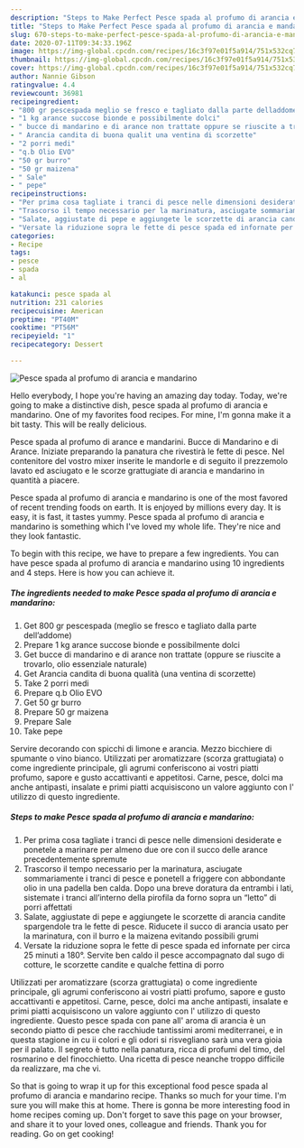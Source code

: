```yaml
---
description: "Steps to Make Perfect Pesce spada al profumo di arancia e mandarino"
title: "Steps to Make Perfect Pesce spada al profumo di arancia e mandarino"
slug: 670-steps-to-make-perfect-pesce-spada-al-profumo-di-arancia-e-mandarino
date: 2020-07-11T09:34:33.196Z
image: https://img-global.cpcdn.com/recipes/16c3f97e01f5a914/751x532cq70/pesce-spada-al-profumo-di-arancia-e-mandarino-recipe-main-photo.jpg
thumbnail: https://img-global.cpcdn.com/recipes/16c3f97e01f5a914/751x532cq70/pesce-spada-al-profumo-di-arancia-e-mandarino-recipe-main-photo.jpg
cover: https://img-global.cpcdn.com/recipes/16c3f97e01f5a914/751x532cq70/pesce-spada-al-profumo-di-arancia-e-mandarino-recipe-main-photo.jpg
author: Nannie Gibson
ratingvalue: 4.4
reviewcount: 36981
recipeingredient:
- "800 gr pescespada meglio se fresco e tagliato dalla parte delladdome"
- "1 kg arance succose bionde e possibilmente dolci"
- " bucce di mandarino e di arance non trattate oppure se riuscite a trovarlo olio essenziale naturale"
- " Arancia candita di buona qualit una ventina di scorzette"
- "2 porri medi"
- "q.b Olio EVO"
- "50 gr burro"
- "50 gr maizena"
- " Sale"
- " pepe"
recipeinstructions:
- "Per prima cosa tagliate i tranci di pesce nelle dimensioni desiderate e ponetele a marinare per almeno due ore con il succo delle arance precedentemente spremute"
- "Trascorso il tempo necessario per la marinatura, asciugate sommariamente i tranci di pesce e ponetelI a friggere con abbondante olio in una padella ben calda. Dopo una breve doratura da entrambi i lati, sistemate i tranci all’interno della pirofila da forno sopra un “letto” di porri affettati"
- "Salate, aggiustate di pepe e aggiungete le scorzette di arancia candite spargendole tra le fette di pesce. Riducete il succo di arancia usato per la marinatura, con il burro e la maizena evitando possibili grumi"
- "Versate la riduzione sopra le fette di pesce spada ed infornate per circa 25 minuti a 180°. Servite ben caldo il pesce accompagnato dal sugo di cotture, le scorzette candite e qualche fettina di porro"
categories:
- Recipe
tags:
- pesce
- spada
- al

katakunci: pesce spada al 
nutrition: 231 calories
recipecuisine: American
preptime: "PT40M"
cooktime: "PT56M"
recipeyield: "1"
recipecategory: Dessert

---
```



![Pesce spada al profumo di arancia e mandarino](https://img-global.cpcdn.com/recipes/16c3f97e01f5a914/751x532cq70/pesce-spada-al-profumo-di-arancia-e-mandarino-recipe-main-photo.jpg)

Hello everybody, I hope you're having an amazing day today. Today, we're going to make a distinctive dish, pesce spada al profumo di arancia e mandarino. One of my favorites food recipes. For mine, I'm gonna make it a bit tasty. This will be really delicious.

Pesce spada al profumo di arance e mandarini. Bucce di Mandarino e di Arance. Iniziate preparando la panatura che rivestirà le fette di pesce. Nel contenitore del vostro mixer inserite le mandorle e di seguito il prezzemolo lavato ed asciugato e le scorze grattugiate di arancia e mandarino in quantità a piacere.

Pesce spada al profumo di arancia e mandarino is one of the most favored of recent trending foods on earth. It is enjoyed by millions every day. It is easy, it is fast, it tastes yummy. Pesce spada al profumo di arancia e mandarino is something which I've loved my whole life. They're nice and they look fantastic.


To begin with this recipe, we have to prepare a few ingredients. You can have pesce spada al profumo di arancia e mandarino using 10 ingredients and 4 steps. Here is how you can achieve it.

<!--inarticleads1-->

##### The ingredients needed to make Pesce spada al profumo di arancia e mandarino:

1. Get 800 gr pescespada (meglio se fresco e tagliato dalla parte dell’addome)
1. Prepare 1 kg arance succose bionde e possibilmente dolci
1. Get  bucce di mandarino e di arance non trattate (oppure se riuscite a trovarlo, olio essenziale naturale)
1. Get  Arancia candita di buona qualità (una ventina di scorzette)
1. Take 2 porri medi
1. Prepare q.b Olio EVO
1. Get 50 gr burro
1. Prepare 50 gr maizena
1. Prepare  Sale
1. Take  pepe


Servire decorando con spicchi di limone e arancia. Mezzo bicchiere di spumante o vino bianco. Utilizzati per aromatizzare (scorza grattugiata) o come ingrediente principale, gli agrumi conferiscono ai vostri piatti profumo, sapore e gusto accattivanti e appetitosi. Carne, pesce, dolci ma anche antipasti, insalate e primi piatti acquisiscono un valore aggiunto con l&#39; utilizzo di questo ingrediente. 

<!--inarticleads2-->

##### Steps to make Pesce spada al profumo di arancia e mandarino:

1. Per prima cosa tagliate i tranci di pesce nelle dimensioni desiderate e ponetele a marinare per almeno due ore con il succo delle arance precedentemente spremute
1. Trascorso il tempo necessario per la marinatura, asciugate sommariamente i tranci di pesce e ponetelI a friggere con abbondante olio in una padella ben calda. Dopo una breve doratura da entrambi i lati, sistemate i tranci all’interno della pirofila da forno sopra un “letto” di porri affettati
1. Salate, aggiustate di pepe e aggiungete le scorzette di arancia candite spargendole tra le fette di pesce. Riducete il succo di arancia usato per la marinatura, con il burro e la maizena evitando possibili grumi
1. Versate la riduzione sopra le fette di pesce spada ed infornate per circa 25 minuti a 180°. Servite ben caldo il pesce accompagnato dal sugo di cotture, le scorzette candite e qualche fettina di porro


Utilizzati per aromatizzare (scorza grattugiata) o come ingrediente principale, gli agrumi conferiscono ai vostri piatti profumo, sapore e gusto accattivanti e appetitosi. Carne, pesce, dolci ma anche antipasti, insalate e primi piatti acquisiscono un valore aggiunto con l&#39; utilizzo di questo ingrediente. Questo pesce spada con pane all&#39; aroma di arancia è un secondo piatto di pesce che racchiude tantissimi aromi mediterranei, e in questa stagione in cu ii colori e gli odori si risvegliano sarà una vera gioia per il palato. Il segreto è tutto nella panatura, ricca di profumi del timo, del rosmarino e del finocchietto. Una ricetta di pesce neanche troppo difficile da realizzare, ma che vi. 

So that is going to wrap it up for this exceptional food pesce spada al profumo di arancia e mandarino recipe. Thanks so much for your time. I'm sure you will make this at home. There is gonna be more interesting food in home recipes coming up. Don't forget to save this page on your browser, and share it to your loved ones, colleague and friends. Thank you for reading. Go on get cooking!
